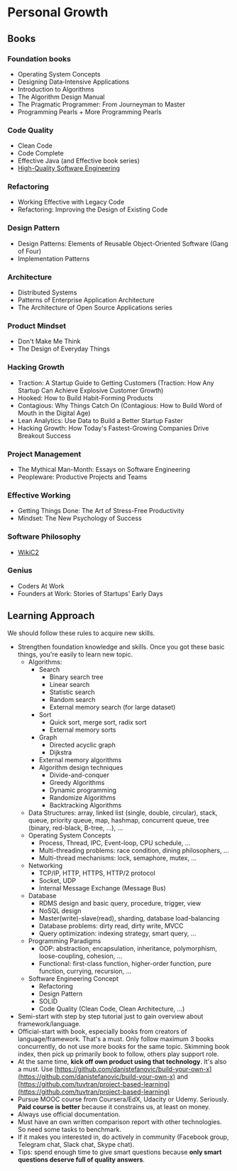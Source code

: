 # Personal Growth

## Books
### Foundation books
- Operating System Concepts
- Designing Data‑Intensive Applications
- Introduction to Algorithms
- The Algorithm Design Manual
- The Pragmatic Programmer: From Journeyman to Master
- Programming Pearls + More Programming Pearls

### Code Quality
- Clean Code
- Code Complete
- Effective Java (and Effective book series)
- [High-Quality Software Engineering](https://www.lurklurk.org/hqse/hqse.html)

### Refactoring
- Working Effective with Legacy Code
- Refactoring: Improving the Design of Existing Code

### Design Pattern
- Design Patterns: Elements of Reusable Object-Oriented Software (Gang of Four)
- Implementation Patterns

### Architecture
- Distributed Systems
- Patterns of Enterprise Application Architecture
- The Architecture of Open Source Applications series

### Product Mindset
- Don't Make Me Think
- The Design of Everyday Things

### Hacking Growth
- Traction: A Startup Guide to Getting Customers (Traction: How Any Startup Can Achieve Explosive Customer Growth)
- Hooked: How to Build Habit-Forming Products
- Contagious: Why Things Catch On (Contagious: How to Build Word of Mouth in the Digital Age)
- Lean Analytics: Use Data to Build a Better Startup Faster
- Hacking Growth: How Today's Fastest-Growing Companies Drive Breakout Success

### Project Management
- The Mythical Man-Month: Essays on Software Engineering
- Peopleware: Productive Projects and Teams

### Effective Working
- Getting Things Done: The Art of Stress-Free Productivity
- Mindset: The New Psychology of Success

### Software Philosophy
- [WikiC2](http://wiki.c2.com/)

### Genius
- Coders At Work
- Founders at Work: Stories of Startups' Early Days

## Learning Approach
We should follow these rules to acquire new skills.

- Strengthen foundation knowledge and skills. Once you got these basic things, you're easily to learn new topic.
	- Algorithms: 
		- Search
			- Binary search tree
			- Linear search
			- Statistic search
			- Random search
			- External memory search (for large dataset)
		- Sort
			- Quick sort, merge sort, radix sort
			- External memory sorts
		- Graph
			- Directed acyclic graph
			- Dijkstra
		- External memory algorithms
		- Algorithm design techniques
			- Divide-and-conquer
			- Greedy Algorithms 
			- Dynamic programming
			- Randomize Algorithms
			- Backtracking Algorithms
	- Data Structures: array, linked list (single, double, circular), stack, queue, priority queue, map, hashmap, concurrent queue, tree (binary, red-black, B-tree, ...), ...
	- Operating System Concepts 
		- Process, Thread, IPC, Event-loop, CPU schedule, ...
		- Multi-threading problems: race condition, dining philosophers, ...
		- Multi-thread mechanisms: lock, semaphore, mutex, ...
	- Networking
		- TCP/IP, HTTP, HTTPS, HTTP/2 protocol
		- Socket, UDP
		- Internal Message Exchange (Message Bus)
	- Database
		- RDMS design and basic query, procedure, trigger, view
		- NoSQL design
		- Master(write)-slave(read), sharding, database load-balancing
		- Database problems: dirty read, dirty write, MVCC
		- Query optimization: indexing strategy, smart query, ...
	- Programming Paradigms
		-  OOP: abstraction, encapsulation, inheritance, polymorphism, loose-coupling, cohesion, ...
		-  Functional: first-class function, higher-order function, pure function, currying, recursion, ...
	- Software Engineering Concept
		- Refactoring 
		- Design Pattern
		- SOLID
		- Code Quality (Clean Code, Clean Architecture, ...)
- Semi-start with step by step tutorial just to gain overview about framework/language.
- Official-start with book, especially books from creators of language/framework. That's a must. Only follow maximum 3 books concurrently, do not use more books for the same topic. Skimming book index, then pick up primarily book to follow, others play support role.
- At the same time, **kick off own product using that technology**. It's also a must. Use [https://github.com/danistefanovic/build-your-own-x](https://github.com/danistefanovic/build-your-own-x) and [https://github.com/tuvtran/project-based-learning](https://github.com/tuvtran/project-based-learning)
- Pursue MOOC course from Coursera/EdX, Udacity or Udemy. Seriously. **Paid course is better** because it constrains us, at least on money.
- Always use official documentation. 
- Must have an own written comparison report with other technologies. So need some tasks to benchmark.
- If it makes you interested in, do actively in community (Facebook group, Telegram chat, Slack chat, Skype chat).
- Tips: spend enough time to give smart questions because **only smart questions deserve full of quality answers**. 